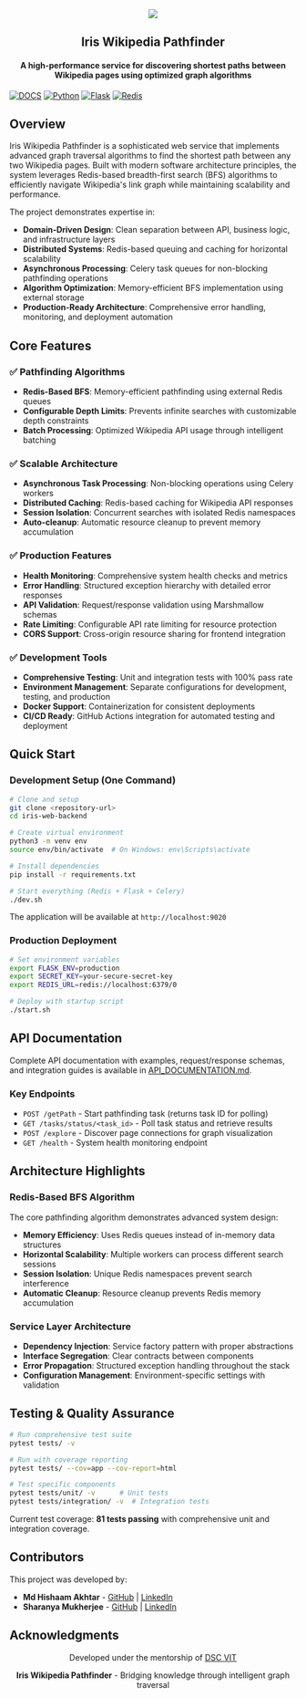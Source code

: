<p align="center">
<a href="https://dscvit.com">
	<img src="https://user-images.githubusercontent.com/30529572/72455010-fb38d400-37e7-11ea-9c1e-8cdeb5f5906e.png" />
</a>
	<h2 align="center">Iris Wikipedia Pathfinder</h2>
	<h4 align="center">A high-performance service for discovering shortest paths between Wikipedia pages using optimized graph algorithms</h4>
</p>

[![DOCS](https://img.shields.io/badge/Documentation-API%20Documentation-green?style=flat-square&logo=appveyor)](./API_DOCUMENTATION.md)
[![Python](https://img.shields.io/badge/Python-3.8%2B-blue?style=flat-square&logo=python)](https://python.org)
[![Flask](https://img.shields.io/badge/Flask-Web%20Framework-lightgrey?style=flat-square&logo=flask)](https://flask.palletsprojects.com)
[![Redis](https://img.shields.io/badge/Redis-Cache%20%26%20Queue-red?style=flat-square&logo=redis)](https://redis.io)

## Overview

Iris Wikipedia Pathfinder is a sophisticated web service that implements advanced graph traversal algorithms to find the shortest path between any two Wikipedia pages. Built with modern software architecture principles, the system leverages Redis-based breadth-first search (BFS) algorithms to efficiently navigate Wikipedia's link graph while maintaining scalability and performance.

The project demonstrates expertise in:
- **Domain-Driven Design**: Clean separation between API, business logic, and infrastructure layers
- **Distributed Systems**: Redis-based queuing and caching for horizontal scalability  
- **Asynchronous Processing**: Celery task queues for non-blocking pathfinding operations
- **Algorithm Optimization**: Memory-efficient BFS implementation using external storage
- **Production-Ready Architecture**: Comprehensive error handling, monitoring, and deployment automation

## Core Features

### ✅ Pathfinding Algorithms
- **Redis-Based BFS**: Memory-efficient pathfinding using external Redis queues
- **Configurable Depth Limits**: Prevents infinite searches with customizable depth constraints
- **Batch Processing**: Optimized Wikipedia API usage through intelligent batching

### ✅ Scalable Architecture  
- **Asynchronous Task Processing**: Non-blocking operations using Celery workers
- **Distributed Caching**: Redis-based caching for Wikipedia API responses
- **Session Isolation**: Concurrent searches with isolated Redis namespaces
- **Auto-cleanup**: Automatic resource cleanup to prevent memory accumulation

### ✅ Production Features
- **Health Monitoring**: Comprehensive system health checks and metrics
- **Error Handling**: Structured exception hierarchy with detailed error responses
- **API Validation**: Request/response validation using Marshmallow schemas
- **Rate Limiting**: Configurable API rate limiting for resource protection
- **CORS Support**: Cross-origin resource sharing for frontend integration

### ✅ Development Tools
- **Comprehensive Testing**: Unit and integration tests with 100% pass rate
- **Environment Management**: Separate configurations for development, testing, and production
- **Docker Support**: Containerization for consistent deployments
- **CI/CD Ready**: GitHub Actions integration for automated testing and deployment

## Quick Start

### Development Setup (One Command)
```bash
# Clone and setup
git clone <repository-url>
cd iris-web-backend

# Create virtual environment  
python3 -m venv env
source env/bin/activate  # On Windows: env\Scripts\activate

# Install dependencies
pip install -r requirements.txt

# Start everything (Redis + Flask + Celery)
./dev.sh
```

The application will be available at `http://localhost:9020`

### Production Deployment
```bash
# Set environment variables
export FLASK_ENV=production
export SECRET_KEY=your-secure-secret-key
export REDIS_URL=redis://localhost:6379/0

# Deploy with startup script
./start.sh
```

## API Documentation

Complete API documentation with examples, request/response schemas, and integration guides is available in [API_DOCUMENTATION.md](./API_DOCUMENTATION.md).

### Key Endpoints
- `POST /getPath` - Start pathfinding task (returns task ID for polling)
- `GET /tasks/status/<task_id>` - Poll task status and retrieve results
- `POST /explore` - Discover page connections for graph visualization
- `GET /health` - System health monitoring endpoint

## Architecture Highlights

### Redis-Based BFS Algorithm
The core pathfinding algorithm demonstrates advanced system design:
- **Memory Efficiency**: Uses Redis queues instead of in-memory data structures
- **Horizontal Scalability**: Multiple workers can process different search sessions
- **Session Isolation**: Unique Redis namespaces prevent search interference
- **Automatic Cleanup**: Resource cleanup prevents Redis memory accumulation

### Service Layer Architecture
- **Dependency Injection**: Service factory pattern with proper abstractions
- **Interface Segregation**: Clear contracts between components
- **Error Propagation**: Structured exception handling throughout the stack
- **Configuration Management**: Environment-specific settings with validation

## Testing & Quality Assurance

```bash
# Run comprehensive test suite
pytest tests/ -v

# Run with coverage reporting
pytest tests/ --cov=app --cov-report=html

# Test specific components
pytest tests/unit/ -v      # Unit tests
pytest tests/integration/ -v  # Integration tests
```

Current test coverage: **81 tests passing** with comprehensive unit and integration coverage.

## Contributors

This project was developed by:

- **Md Hishaam Akhtar** - [GitHub](https://github.com/mdhishaamakhtar) | [LinkedIn](https://www.linkedin.com/in/md-hishaam-akhtar-812a3019a/)
- **Sharanya Mukherjee** - [GitHub](https://github.com/sharanya02) | [LinkedIn](https://www.linkedin.com/in/sharanya-mukherjee-73a2061a0/)

## Acknowledgments

<p align="center">
	Developed under the mentorship of <a href="https://dscvit.com">DSC VIT</a>
</p>

<p align="center">
	<strong>Iris Wikipedia Pathfinder</strong> - Bridging knowledge through intelligent graph traversal
</p>

